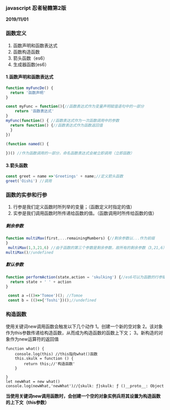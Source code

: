 ### javascript 忍者秘籍第2版
**2019/11/01**
### 函数定义
1. 函数声明和函数表达式
2. 函数构造函数<br/>
3. 箭头函数（es6）<br/>
4. 生成器函数(es6） <br/>

#### 1.函数声明和函数表达式
```js
function myFuncDe() {
  return '函数声明'
}

const myFunc = function(){//函数表达式作为变量声明赋值语句中的一部分
    return '函数表达式'
}
myFunc(function() { //函数表达式作为一次函数调用中的参数
  return function() {//函数表达式作为函数返回值
  }
})

(function named() {
  
})() //作为函数调用的一部分，命名函数表达式会被立即调用（立即函数）
```
#### 3.箭头函数
```js
const greet = name =>'Greetings' + name;//定义箭头函数
greet('Oishi') //调用
```
### 函数的实参和行参
1. 行参是我们定义函数时所列举的变量；（函数定义时指定的值）<br/>
2. 实参是我们调用函数时所传递给函数的值。（函数调用时所传给函数的值）

##### 剩余参数
```js
function multiMax(first,...remainingMumbers) {//剩余参数以...作为前缀
}
 multiMax(1,3,21,6) //由于函数的第三个参数是剩余参数，故所有的剩余参数（3,21,6）都被放在了一个新的数组里
multiMax()//undefined
```
##### 默认参数
```js
function performAction(state,action = 'skulking') {//es6可以为函数的行参赋值
  return state + ' ' + action
}
```
```js
 const a =(()=>'Tomoe')(); //Tomoe
 const b = (()=>{'Toshi'})();//undefined
```

### 构造函数
使用关键词new调用函数会触发以下几个动作
1。创建一个新的空对象
2。该对象作为this参数传递给构造函数，从而成为构造函数的函数上下文；
3。新构造的对象作为new运算符的返回值

```
function what() {
    console.log(this) //this指向what()函数
    this.skulk = function () {
        return this;//'构造函数'
    }

}
let newWhat = new what()
console.log(newWhat,'newWhat')//{skulk: ƒ}skulk: ƒ ()__proto__: Object
```
**当使用关键词new调用函数时，会创建一个空的对象实例兵将其设置为构造函数的上下文（this参数）**                     
